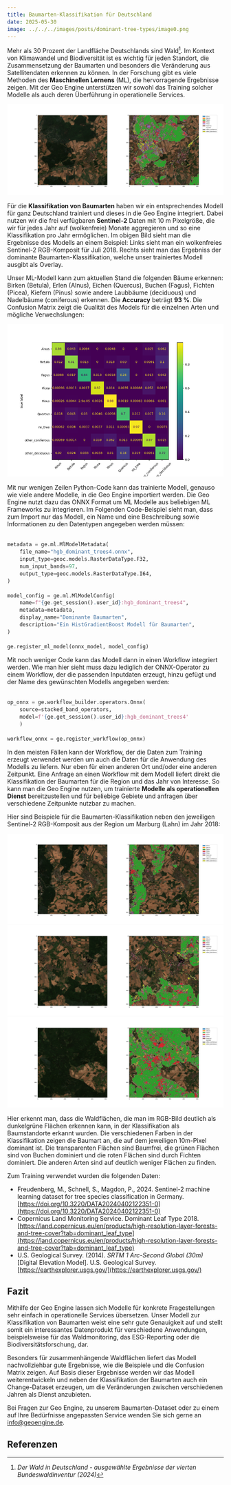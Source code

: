 ```yaml
---
title: Baumarten-Klassifikation für Deutschland
date: 2025-05-30
image: ../../../images/posts/dominant-tree-types/image0.png
---
```


Mehr als 30 Prozent der Landfläche Deutschlands sind Wald[^1]. Im Kontext von Klimawandel und Biodiversität ist es wichtig für jeden Standort, die Zusammensetzung der Baumarten und besonders die Veränderung aus Satellitendaten erkennen zu können. In der Forschung gibt es viele Methoden des **Maschinellen Lernens** (ML), die hervorragende Ergebnisse zeigen. Mit der Geo Engine unterstützen wir sowohl das Training solcher Modelle als auch deren Überführung in operationelle Services.

![Marburg](../../../images/posts/dominant-tree-types/image1.png)

Für die **Klassifikation von Baumarten** haben wir ein entsprechendes Modell für ganz Deutschland trainiert und dieses in die Geo Engine integriert. Dabei nutzen wir die frei verfügbaren **Sentinel-2** Daten mit 10 m Pixelgröße, die wir für jedes Jahr auf (wolkenfreie) Monate aggregieren und so eine Klassifikation pro Jahr ermöglichen.  Im obigen Bild sieht man die Ergebnisse des Modells an einem Beispiel: Links sieht man ein wolkenfreies Sentinel-2 RGB-Komposit für Juli 2018. Rechts sieht man das Ergebniss der dominante Baumarten-Klassifikation, welche unser trainiertes Modell ausgibt als Overlay.

Unser ML-Modell kann zum aktuellen Stand die folgenden Bäume erkennen: Birken (Betula), Erlen (Alnus), Eichen (Quercus), Buchen (Fagus), Fichten (Picea), Kiefern (Pinus) sowie andere Laubbäume (deciduous) und Nadelbäume (coniferous) erkennen. Die **Accuracy** beträgt **93 %**. Die Confusion Matrix zeigt die Qualität des Models für die einzelnen Arten und mögliche Verwechslungen:

![Confusion Matrix](../../../images/posts/dominant-tree-types/image2.png)

Mit nur wenigen Zeilen Python-Code kann das trainierte Modell, genauso wie viele andere Modelle, in die Geo Engine importiert werden. Die Geo Engine nutzt dazu das ONNX Format um ML Modelle aus beliebigen ML Frameworks zu integrieren. Im Folgenden Code-Beispiel sieht man, dass zum Import nur das Modell, ein Name und eine Beschreibung sowie Informationen zu den Datentypen angegeben werden müssen:

```python

metadata = ge.ml.MlModelMetadata(
    file_name="hgb_dominant_trees4.onnx",
    input_type=geoc.models.RasterDataType.F32,
    num_input_bands=97,
    output_type=geoc.models.RasterDataType.I64,
)

model_config = ge.ml.MlModelConfig(
    name=f"{ge.get_session().user_id}:hgb_dominant_trees4",
    metadata=metadata,
    display_name="Dominante Baumarten",
    description="Ein HistGradientBoost Modell für Baumarten",
)

ge.register_ml_model(onnx_model, model_config)

```

Mit noch weniger Code kann das Modell dann in einen Workflow integriert werden.
Wie man hier sieht muss dazu lediglich der ONNX-Operator zu einem Workflow, der die passenden Inputdaten erzeugt, hinzu gefügt und der Name des gewünschten Modells angegeben werden:

```python

op_onnx = ge.workflow_builder.operators.Onnx(
    source=stacked_band_operators,
    model=f'{ge.get_session().user_id}:hgb_dominant_trees4'
    )

workflow_onnx = ge.register_workflow(op_onnx)

```

In den meisten Fällen kann der Workflow, der die Daten zum Training erzeugt verwendet werden um auch die Daten für die Anwendung des Modells zu liefern. Nur eben für einen anderen Ort und/oder eine anderen Zeitpunkt.
Eine Anfrage an einen Workflow mit dem Modell liefert direkt die Klassifikation der Baumarten für die Region und das Jahr von Interesse. So kann man die Geo Engine nutzen, um trainierte **Modelle als operationellen Dienst** bereitzustellen und für beliebige Gebiete und anfragen über verschiedene Zeitpunkte nutzbar zu machen.

Hier sind Beispiele für die Baumarten-Klassifikation neben den jeweiligen Sentinel-2 RGB-Komposit aus der Region um Marburg (Lahn) im Jahr 2018:

![Marburg](../../../images/posts/dominant-tree-types/image3.png)
![Marburg](../../../images/posts/dominant-tree-types/image4.png)
![Marburg](../../../images/posts/dominant-tree-types/image5.png)

Hier erkennt man, dass die Waldflächen, die man im RGB-Bild deutlich als dunkelgrüne Flächen erkennen kann, in der Klassifikation als Baumstandorte erkannt wurden. Die verschiedenen Farben in der Klassifikation zeigen die Baumart an, die auf dem jeweiligen 10m-Pixel dominant ist. Die transparenten Flächen sind Baumfrei, die grünen Flächen sind von Buchen dominiert und die roten Flächen sind durch Fichten dominiert. Die anderen Arten sind auf deutlich weniger Flächen zu finden.

Zum Training verwendet wurden die folgenden Daten:

- Freudenberg, M., Schnell, S., Magdon, P., 2024\. Sentinel-2 machine learning dataset for tree species classification in Germany. [https://doi.org/10.3220/DATA20240402122351-0](https://doi.org/10.3220/DATA20240402122351-0)
- Copernicus Land Monitoring Service. Dominant Leaf Type 2018\. [https://land.copernicus.eu/en/products/high-resolution-layer-forests-and-tree-cover?tab=dominant_leaf_type](https://land.copernicus.eu/en/products/high-resolution-layer-forests-and-tree-cover?tab=dominant_leaf_type)
- U.S. Geological Survey. (2014). _SRTM 1 Arc-Second Global (30m)_ \[Digital Elevation Model\]. U.S. Geological Survey. [https://earthexplorer.usgs.gov/](https://earthexplorer.usgs.gov/)

## Fazit

Mithilfe der Geo Engine lassen sich Modelle für konkrete Fragestellungen sehr einfach in operationelle Services übersetzen. Unser Modell zur Klassifikation von Baumarten weist eine sehr gute Genauigkeit auf und stellt somit ein interessantes Datenprodukt für verschiedene Anwendungen, beispielsweise für das Waldmonitoring, das ESG-Reporting oder die Biodiversitätsforschung, dar.

Besonders für zusammenhängende Waldflächen liefert das Modell nachvollziehbar gute Ergebnisse, wie die Beispiele und die Confusion Matrix zeigen. Auf Basis dieser Ergebnisse werden wir das Modell weiterentwickeln und neben der Klassifikation der Baumarten auch ein Change-Dataset erzeugen, um die Veränderungen zwischen verschiedenen Jahren als Dienst anzubieten.

Bei Fragen zur Geo Engine, zu unserem Baumarten-Dataset oder zu einem auf Ihre Bedürfnisse angepassten Service wenden Sie sich gerne an info@geoengine.de.

## Referenzen

[^1]: _Der Wald in Deutschland \- ausgewählte Ergebnisse der vierten Bundeswaldinventur (2024)_

